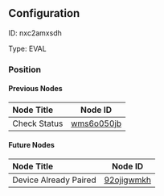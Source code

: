 # <nil>
## Configuration
ID:  nxc2amxsdh

Type: EVAL 








### Position

#### Previous Nodes
| Node Title | Node ID |
| :------------- | ------------ |
| Check Status | [wms6o050jb](./wms6o050jb.md) | 
 
 #### Future Nodes
| Node Title | Node ID |
| :------------- | ------------ |
| Device Already Paired |[92ojigwmkh](./92ojigwmkh.md) | 